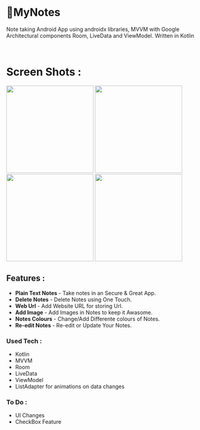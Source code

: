 # 📒MyNotes

Note taking Android App using androidx libraries, MVVM with Google Architectural components Room, LiveData and ViewModel.
Written in Kotlin

<br>

# Screen Shots :

<img src="https://user-images.githubusercontent.com/50077510/133880919-ffe121d6-07ae-4f72-9267-b0ccc5682bde.png" width="230"> <img src="https://user-images.githubusercontent.com/50077510/133880923-b2afac13-3809-48a5-875c-de5d3d338edf.png" width="230"> <img src="https://user-images.githubusercontent.com/50077510/133880925-65b1a6ed-4d6f-477a-8196-1eed523da3d9.png" width="230"> <img src="https://user-images.githubusercontent.com/50077510/133880930-067c74c8-b58b-48c8-85ca-4597843f10f7.png" width="230">

## Features :

- **Plain Text Notes** - Take notes in an Secure & Great App.
- **Delete Notes** - Delete Notes using One Touch.
- **Web Url** - Add Website URL for storing Url.
- **Add Image** - Add Images in Notes to keep it Awasome.
- **Notes Colours** - Change/Add Differente colours of Notes.
- **Re-edit Notes** - Re-edit or Update Your Notes.

### Used Tech :

  - Kotlin
  - MVVM
  - Room 
  - LiveData
  - ViewModel
  - ListAdapter for animations on data changes

### To Do : 

  - UI Changes
  - CheckBox Feature
